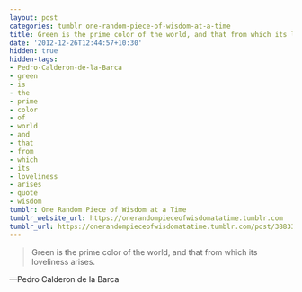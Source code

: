 ```yaml
---
layout: post
categories: tumblr one-random-piece-of-wisdom-at-a-time
title: Green is the prime color of the world, and that from which its loveliness arises.
date: '2012-12-26T12:44:57+10:30'
hidden: true
hidden-tags:
- Pedro-Calderon-de-la-Barca
- green
- is
- the
- prime
- color
- of
- world
- and
- that
- from
- which
- its
- loveliness
- arises
- quote
- wisdom
tumblr: One Random Piece of Wisdom at a Time
tumblr_website_url: https://onerandompieceofwisdomatatime.tumblr.com
tumblr_url: https://onerandompieceofwisdomatatime.tumblr.com/post/38833360005/green-is-the-prime-color-of-the-world-and-that
---
```

> Green is the prime color of the world, and that from which its loveliness arises.

—Pedro Calderon de la Barca
